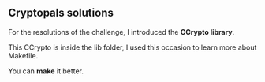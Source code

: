 ## Cryptopals solutions

For the resolutions of the challenge, I introduced the **CCrypto library**.

This CCrypto is inside the lib folder, I used this occasion
to learn more about Makefile.

You can **make** it better.


